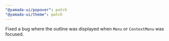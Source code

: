 ```yaml
---
"@yamada-ui/popover": patch
"@yamada-ui/theme": patch
---
```


Fixed a bug where the outline was displayed when `Menu` or `ContextMenu` was focused.

